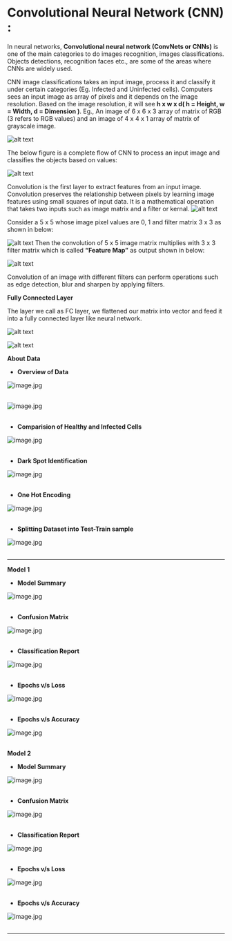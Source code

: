 # Convolutional Neural Network (CNN) :

In neural networks, __Convolutional neural network (ConvNets or CNNs)__ is one of the main categories to do images recognition, images classifications. Objects detections, recognition faces etc., are some of the areas where CNNs are widely used.

CNN image classifications takes an input image, process it and classify it under certain categories (Eg. Infected and Uninfected cells). Computers sees an input image as array of pixels and it depends on the image resolution. Based on the image resolution, it will see __h x w x d( h = Height, w = Width, d = Dimension )__. Eg., An image of 6 x 6 x 3 array of matrix of RGB (3 refers to RGB values) and an image of 4 x 4 x 1 array of matrix of grayscale image.

![alt text](https://cdn-images-1.medium.com/max/1200/1*CBY94wikMUCZMB4-Xxs-pw.png)

The below figure is a complete flow of CNN to process an input image and classifies the objects based on values:

![alt text](https://cdn-images-1.medium.com/max/800/1*XbuW8WuRrAY5pC4t-9DZAQ.jpeg)

Convolution is the first layer to extract features from an input image. Convolution preserves the relationship between pixels by learning image features using small squares of input data. It is a mathematical operation that takes two inputs such as image matrix and a filter or kernal.
![alt text](https://cdn-images-1.medium.com/max/800/1*kYSsNpy0b3fIonQya66VSQ.png)

Consider a 5 x 5 whose image pixel values are 0, 1 and filter matrix 3 x 3 as shown in below:

![alt text](https://cdn-images-1.medium.com/max/800/1*4yv0yIH0nVhSOv3AkLUIiw.png)
Then the convolution of 5 x 5 image matrix multiplies with 3 x 3 filter matrix which is called __“Feature Map”__ as output shown in below:

![alt text](https://cdn-images-1.medium.com/max/800/1*MrGSULUtkXc0Ou07QouV8A.gif)

Convolution of an image with different filters can perform operations such as edge detection, blur and sharpen by applying filters.

__Fully Connected Layer__

The layer we call as FC layer, we flattened our matrix into vector and feed it into a fully connected layer like neural network.

![alt text](https://cdn-images-1.medium.com/max/800/1*Mw6LKUG8AWQhG73H1caT8w.png)

![alt text](https://cdn-images-1.medium.com/max/800/1*4GLv7_4BbKXnpc6BRb0Aew.png)


__About Data__

* __Overview of Data__

![image.jpg](image/Capture.PNG)<br><br>

![image.jpg](image/Capture1.PNG)<br><br>

* __Comparision of Healthy and Infected Cells__

![image.jpg](image/Capture2.PNG)<br><br>

* __Dark Spot Identification__

![image.jpg](image/Capture3.PNG)<br><br>

* __One Hot Encoding__

![image.jpg](image/Capture4.PNG)<br><br>

* __Splitting Dataset into Test-Train sample__


![image.jpg](image/Capture5.PNG)<br><br>

___

__Model 1__

* __Model Summary__

![image.jpg](image/Capture6.PNG)<br><br>

* __Confusion Matrix__

![image.jpg](image/Capture7.PNG)<br><br>

* __Classification Report__

![image.jpg](image/Capture8.PNG)<br><br>

* __Epochs v/s Loss__

![image.jpg](image/Capture9.PNG)<br><br>

* __Epochs v/s Accuracy__

![image.jpg](image/Capture10.PNG)<br><br>

__Model 2__

* __Model Summary__

![image.jpg](image/Capture11.PNG)<br><br>

* __Confusion Matrix__

![image.jpg](image/Capture12.PNG)<br><br>

* __Classification Report__

![image.jpg](image/Capture13.PNG)<br><br>

* __Epochs v/s Loss__

![image.jpg](image/Capture14.PNG)<br><br>

* __Epochs v/s Accuracy__

![image.jpg](image/Capture15.PNG)<br><br>

___


